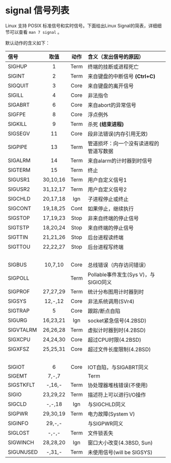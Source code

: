 # signal 信号列表

Linux 支持 POSIX 标准信号和实时信号。下面给出Linux Signal的简表，详细细节可以查看 `man 7 signal` 。

默认动作的含义如下：

| 信号      | 取值     | 动作 | 含义（发出信号的原因） |
| :-------- | :------: | :--: | :--------------------- |
| SIGHUP    | 1        | Term | 终端的挂断或进程死亡 |
| SIGINT    | 2        | Term | 来自键盘的中断信号 **(Ctrl+C)** |
| SIGQUIT   | 3        | Core | 来自键盘的离开信号 |
| SIGILL    | 4        | Core | 非法指令 |
| SIGABRT   | 6        | Core | 来自abort的异常信号 |
| SIGFPE    | 8        | Core | 浮点例外 |
| SIGKILL   | 9        | Term | 杀死 **(结束进程)** |
| SIGSEGV   | 11       | Core | 段非法错误(内存引用无效) |
| SIGPIPE   | 13       | Term | 管道损坏：向一个没有读进程的管道写数据 |
| SIGALRM   | 14       | Term | 来自alarm的计时器到时信号 |
| SIGTERM   | 15       | Term | 终止 |
| SIGUSR1   | 30,10,16 | Term | 用户自定义信号1 |
| SIGUSR2   | 31,12,17 | Term | 用户自定义信号2 | 
| SIGCHLD   | 20,17,18 | Ign  | 子进程停止或终止 |
| SIGCONT   | 19,18,25 | Cont | 如果停止，继续执行 |
| SIGSTOP   | 17,19,23 | Stop | 非来自终端的停止信号 |
| SIGTSTP   | 18,20,24 | Stop | 来自终端的停止信号 |
| SIGTTIN   | 21,21,26 | Stop | 后台进程读终端 |
| SIGTTOU   | 22,22,27 | Stop | 后台进程写终端 |
| 　        |          |      | 　 |
| SIGBUS    | 10,7,10  | Core | 总线错误（内存访问错误） |
| SIGPOLL   |          | Term | Pollable事件发生(Sys V)，与SIGIO同义 |
| SIGPROF   | 27,27,29 | Term | 统计分布图用计时器到时 |
| SIGSYS    | 12,-,12  | Core | 非法系统调用(SVr4) |
| SIGTRAP   | 5        | Core | 跟踪/断点自陷 |
| SIGURG    | 16,23,21 | Ign  | socket紧急信号(4.2BSD) |
| SIGVTALRM | 26,26,28 | Term | 虚拟计时器到时(4.2BSD) |
| SIGXCPU   | 24,24,30 | Core | 超过CPU时限(4.2BSD) |
| SIGXFSZ   | 25,25,31 | Core | 超过文件长度限制(4.2BSD) |
| 　        |          |      | 　 |
| SIGIOT    | 6        | Core | IOT自陷，与SIGABRT同义 |
| SIGEMT    | 7,-,7    |      | Term |
| SIGSTKFLT | -,16,-   | Term | 协处理器堆栈错误(不使用) |
| SIGIO     | 23,29,22 | Term | 描述符上可以进行I/O操作 |
| SIGCLD    | -,-,18   | Ign  | 与SIGCHLD同义 |
| SIGPWR    | 29,30,19 | Term | 电力故障(System V) |
| SIGINFO   | 29,-,-   |      | 与SIGPWR同义 |
| SIGLOST   | -,-,-    | Term | 文件锁丢失 |
| SIGWINCH  | 28,28,20 | Ign  | 窗口大小改变(4.3BSD, Sun) |
| SIGUNUSED | -,31,-   | Term | 未使用信号(will be SIGSYS) |